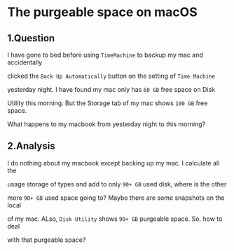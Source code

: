 # The purgeable space on macOS

## 1.Question

I have gone to bed before using `TimeMachine` to backup my mac and accidentally

clicked the `Back Up Automatically` button on the setting of `Time Machine`

yesterday night. I have found my mac only has `60 GB` free space on Disk

Utility this morning. But the Storage tab of my mac shows `100 GB` free space.

What happens to my macbook from yesterday night to this morning?

## 2.Analysis

I do nothing about my macbook except backing up my mac. I calculate all the

usage storage of types and add to only `90+ GB` used disk, where is the other

more `90+ GB` used space going to? Maybe there are some snapshots on the local

of my mac. ALso, `Disk Utility` shows `90+ GB` purgeable space. So, how to deal

with that purgeable space?
